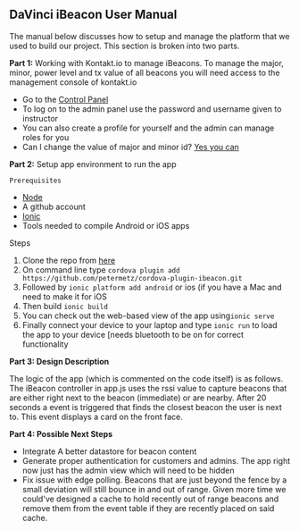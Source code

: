 ## DaVinci iBeacon User Manual ##

The manual below discusses how to setup and manage the platform that we used to build our project. This section is broken into two parts.

**Part 1:** Working with Kontakt.io to manage iBeacons.
	To manage the major, minor, power level and tx value of all beacons you will need access to the management console of kontakt.io 
	

 - Go to the [Control Panel](https://panel.kontakt.io/signin)
 - To log on to the admin panel use the password and username given to instructor
 - You can also create a profile for yourself and the admin can manage roles for you
 - Can I change the value of major and minor id? [Yes you can](https://support.kontakt.io/hc/en-gb/articles/201620741-iBeacon-Parameters-UUID-Major-and-Minor) 

**Part 2:** Setup app environment to run the app
	
	Prerequisites
	

 - [Node](https://nodejs.org/en/)
 - A github account
 - [Ionic](http://ionicframework.com/getting-started/)
 - Tools needed to compile Android or iOS apps

Steps

 1. Clone the repo from [here](https://github.com/LehighCSBSeniorDesign/DaVinciBeaconMap)
 2. On command line type `cordova plugin add https://github.com/petermetz/cordova-plugin-ibeacon.git`
 3. Followed by `ionic platform add android` or ios (if you have a Mac and need to make it for iOS
 4. Then build `ionic build`
 5. You can check out the web-based view of the app using`ionic serve`
 6. Finally connect your device to your laptop and type `ionic run` to load the app to your device [needs bluetooth to be on for correct functionality

**Part 3: Design Description**

The logic of the app (which is commented on the code itself) is as follows. The iBeacon controller in app.js uses the rssi value to capture beacons that are either right next to the beacon (immediate) or are nearby. After 20 seconds a event is triggered that finds the closest beacon the user is next to. This event displays a card on the front face.

**Part 4: Possible Next Steps**

 - Integrate A better datastore for beacon content
 - Generate proper authentication for customers and admins. The app right now just has the admin view which will need to be hidden
 - Fix issue with edge polling. Beacons that are just beyond the fence by a small deviation will still bounce in and out of range. Given more time we could've designed a cache to hold recently out of range beacons and remove them from the event table if they are recently placed on said cache.

